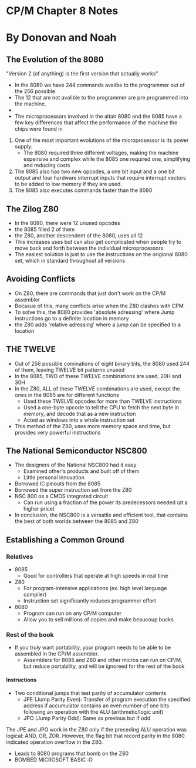 # CP/M Chapter 8 Notes
# By Donovan and Noah

## The Evolution of the 8080
"Version 2 (of anything) is the first version that actually works"
- In the 8080 we have 244 commands avalibe to the programmer out of the 256 possible. 
- The 12 that are not avalible to the programmer are pre programmed into the machine. 
- 
- The microprocessors involved in the altair 8080 and the 8085 have a few key differences that affect the performance of the machine the chips were found in
1. One of the most important evolutions of the microprosessor is its power supply. 
	- The 8080 required three different voltages, making the machine expensive and complex while the 8085 one required one, simplifying and reducing costs
2. The 8085 also has two new opcodes, a one bit input and a one bit output and four hardware interrupt inputs that require interrupt vectors to be added to low memory if they are used. 
3. The 8085 also executes commands faster than the 8080

## The Zilog Z80
- In the 8080, there were 12 unused opcodes
- the 8085 filled 2 of them
- the Z80, another descendent of the 8080, uses all 12
- This increases uses but can also get complicated when people try to move back and forth between the individual microprocessors
- The easiest solution is just to use the instructions on the origional 8080 set, which in standard throughout all versions
 
## Avoiding Conflicts 
- On Z80, there are commands that just don't work on the CP/M assembler
- Becasue of this, many conflicts arise when the Z80 clashes with CPM
- To solve this, the 8080 provides 'absolute adressing' where Jump instructions go to a definite location in memory
- the Z80 adds 'relative adressing' where a jump can be specified to a location

## THE TWELVE
* Out of 256 possible cominations of eight binary bits, the 8080 used 244 of them, leaving TWELVE bit patterns unused
* In the 8085, TWO of these TWELVE combinations are used, 20H and 30H
* In the Z80, ALL of these TWELVE combinations are used, except the ones in the 8085 are for different functions 
    * Used these TWELVE opcodes for more than TWELVE instructions
    * Used a one-byte opcode to tell the CPU to fetch the next byte in memory, and decode that as a new instruction
    * Acted as windows into a whole instruction set
* This method of the Z80, uses more memory space and time, but provides very powerful instructions

## The National Semiconductor NSC800
* The designers of the National NSC800 had it easy
    * Examined other's products and built off of them
    * Little personal innovation
* Borrowed IC pinouts from the 8085
* Borrowed the super instruction set from the Z80
* NSC 800 os a CMOS integrated circuit
    * Can run using a fraction of the power its predecessors needed (at a higher price)
* In conclusion, the NSC800 is a versatile and efficient tool, that contains the best of both worlds between the 8085 and Z80

## Establishing a Common Ground
### Relatives
* 8085
    * Good for controllers that operate at high speeds in real time
* Z80
    * For program-intensive applications (ex. high level language compiler)
    * Instruction set significantly reduces programmer effort
* 8080
    * Program can run on any CP/M computer
    * Allow you to sell millions of copies and make beaucoup bucks
### Rest of the book
* If you truly want portability, your program needs to be able to be assembled in the CP/M assembler.
    * Assemblers for 8085 and Z80 and other micros can run on CP/M, but reduce portability, and will be ignoreed for the rest of the book
#### Instructions
* Two conditional jumps that test parity of accumulator contents
    * JPE (Jump Parity Even): Transfer of program execution the specified address if accumulator contains an even number of one bits following an operation with the ALU (arithmetic/logic unit) 
    * JPO (Jump Parity Odd): Same as previous but if odd 

The JPE and JPO work in the Z80 only if the preceding ALU operation was logical: AND, OR, ZOR. However, the flag bit that record parity in the 8080 indicated operation overflow in the Z80.
* Leads to 8080 programs that bomb on the Z80
* BOMBED MICROSOFT BASIC :O
